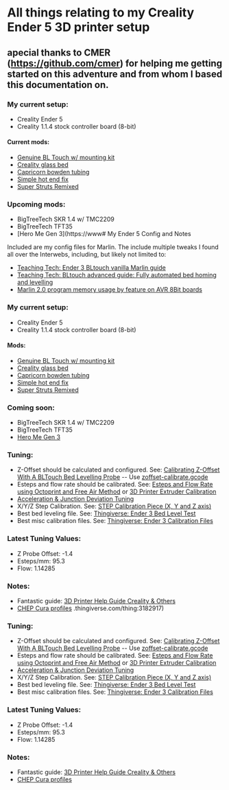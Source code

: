 # All things relating to my Creality Ender 5 3D printer setup
## apecial thanks to CMER (https://github.com/cmer) for helping me getting started on this adventure and from whom I based this documentation on.

### My current setup:

- Creality Ender 5
- Creality 1.1.4 stock controller board (8-bit)

#### Current mods:

- [Genuine BL Touch w/ mounting kit](https://www.creality3dofficial.com/products/creality-bl-touch)
- [Creality glass bed](https://www.creality3dofficial.com/products/creality-new-upgraded-heated-bed-build-plate-surface)
- [Capricorn bowden tubing](https://www.amazon.ca/gp/product/B07XXRVGP9/ref=ppx_yo_dt_b_search_asin_title)
- [Simple hot end fix](https://www.youtube.com/watch?v=7tCxO17XZtw)
- [Super Struts Remixed](https://www.thingiverse.com/thing:3661405)

### Upcoming mods:
- BigTreeTech SKR 1.4 w/ TMC2209
- BigTreeTech TFT35
- [Hero Me Gen 3](https://www# My Ender 5 Config and Notes

Included are my config files for Marlin. The include multiple tweaks I found all over the Interwebs, including, but likely not limited to:

- [Teaching Tech: Ender 3 BLtouch vanilla Marlin guide](https://www.youtube.com/watch?v=sUlqrSq6LeY&t=324s)
- [Teaching Tech: BLtouch advanced guide: Fully automated bed homing and levelling](https://www.youtube.com/watch?v=BV11-VOQjMc)
- [Marlin 2.0 program memory usage by feature on AVR 8Bit boards](https://www.crosslink.io/marlin-2-0-memory-usage-by-feature/)

### My current setup:

- Creality Ender 5
- Creality 1.1.4 stock controller board (8-bit)

#### Mods:

- [Genuine BL Touch w/ mounting kit](https://www.creality3dofficial.com/products/creality-bl-touch)
- [Creality glass bed](https://www.creality3dofficial.com/products/creality-new-upgraded-heated-bed-build-plate-surface)
- [Capricorn bowden tubing](https://www.amazon.ca/gp/product/B07XXRVGP9/ref=ppx_yo_dt_b_search_asin_title)
- [Simple hot end fix](https://www.youtube.com/watch?v=7tCxO17XZtw)
- [Super Struts Remixed](https://www.thingiverse.com/thing:3661405)

### Coming soon:
- BigTreeTech SKR 1.4 w/ TMC2209
- BigTreeTech TFT35
- [Hero Me Gen 3](https://www.thingiverse.com/thing:3182917)


### Tuning:

- Z-Offset should be calculated and configured. See: [Calibrating Z-Offset With A BLTouch Bed Levelling Probe](https://www.youtube.com/watch?v=y_1Kg45APko) -- Use [zoffset-calibrate.gcode](gcode/zoffset-calibrate.gcode)
- Esteps and flow rate should be calibrated. See: [Esteps and Flow Rate using Octoprint and Free Air Method](https://www.youtube.com/watch?v=HVljfDVPp3o) or [3D Printer Extruder Calibration](https://www.youtube.com/watch?v=xzQjtWhg9VE)
- [Acceleration & Junction Deviation Tuning](https://www.youtube.com/watch?v=Mnvj6xCzikM)
- X/Y/Z Step Calibration. See: [STEP Calibration Piece (X, Y and Z axis)](https://www.thingiverse.com/thing:195604)
- Best bed leveling file. See: [Thingiverse: Ender 3 Bed Level Test](https://www.thingiverse.com/thing:2987803)
- Best misc calibration files. See: [Thingiverse: Ender 3 Calibration Files](https://www.thingiverse.com/thing:3071464)

### Latest Tuning Values:

- Z Probe Offset: -1.4
- Esteps/mm: 95.3
- Flow: 1.14285


### Notes:

- Fantastic guide: [3D Printer Help Guide Creality & Others](https://www.th3dstudio.com/knowledgebase/3d-printer-help-guide-creality-others/)
- [CHEP Cura profiles](https://www.chepclub.com/cura-profiles.html)
.thingiverse.com/thing:3182917)


### Tuning:

- Z-Offset should be calculated and configured. See: [Calibrating Z-Offset With A BLTouch Bed Levelling Probe](https://www.youtube.com/watch?v=y_1Kg45APko) -- Use [zoffset-calibrate.gcode](gcode/zoffset-calibrate.gcode)
- Esteps and flow rate should be calibrated. See: [Esteps and Flow Rate using Octoprint and Free Air Method](https://www.youtube.com/watch?v=HVljfDVPp3o) or [3D Printer Extruder Calibration](https://www.youtube.com/watch?v=xzQjtWhg9VE)
- [Acceleration & Junction Deviation Tuning](https://www.youtube.com/watch?v=Mnvj6xCzikM)
- X/Y/Z Step Calibration. See: [STEP Calibration Piece (X, Y and Z axis)](https://www.thingiverse.com/thing:195604)
- Best bed leveling file. See: [Thingiverse: Ender 3 Bed Level Test](https://www.thingiverse.com/thing:2987803)
- Best misc calibration files. See: [Thingiverse: Ender 3 Calibration Files](https://www.thingiverse.com/thing:3071464)

### Latest Tuning Values:

- Z Probe Offset: -1.4
- Esteps/mm: 95.3
- Flow: 1.14285


### Notes:

- Fantastic guide: [3D Printer Help Guide Creality & Others](https://www.th3dstudio.com/knowledgebase/3d-printer-help-guide-creality-others/)
- [CHEP Cura profiles](https://www.chepclub.com/cura-profiles.html)

